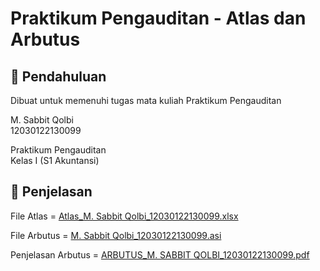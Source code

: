 # Praktikum Pengauditan - Atlas dan Arbutus

## 📖 Pendahuluan
Dibuat untuk memenuhi tugas mata kuliah Praktikum Pengauditan

M. Sabbit Qolbi<br>
12030122130099<br>

Praktikum Pengauditan<br>
Kelas I (S1 Akuntansi)<br>

## 📖 Penjelasan
File Atlas = [Atlas_M. Sabbit Qolbi_12030122130099.xlsx](https://github.com/sabbitq/praktikum-pengauditan_12030122130099/blob/main/Atlas_M.%20Sabbit%20Qolbi_12030122130099.xlsx)

File Arbutus = [M. Sabbit Qolbi_12030122130099.asi](https://github.com/sabbitq/praktikum-pengauditan_12030122130099/blob/main/Arbutus_M.%20Sabbit%20Qolbi_12030122130099/Arbutus/M.%20Sabbit%20Qolbi_12030122130099.asi)

Penjelasan Arbutus = [ARBUTUS_M. SABBIT QOLBI_12030122130099.pdf](https://github.com/sabbitq/praktikum-pengauditan_12030122130099/blob/main/Arbutus_M.%20Sabbit%20Qolbi_12030122130099/ARBUTUS_M.%20SABBIT%20QOLBI_12030122130099.pdf)
